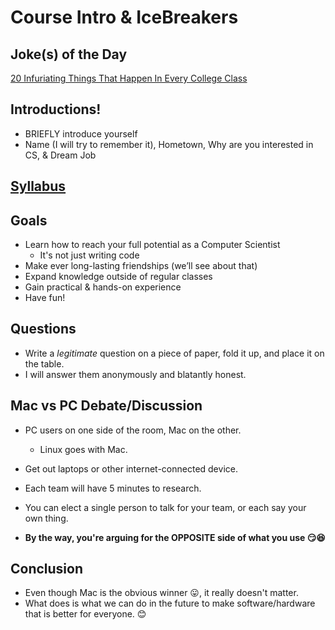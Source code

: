 # Course Intro & IceBreakers

## Joke(s) of the Day

[20 Infuriating Things That Happen In Every College Class](https://www.buzzfeed.com/ryanschocket2/20-fucking-infuriating-things-that-happen-in-every-college)

## Introductions!

- BRIEFLY introduce yourself
- Name (I will try to remember it), Hometown, Why are you interested in CS, & Dream Job

## [Syllabus](../Syllabus.md)

## Goals

- Learn how to reach your full potential as a Computer Scientist
    - It's not just writing code
- Make ever long-lasting friendships (we’ll see about that)
- Expand knowledge outside of regular classes
- Gain practical & hands-on experience
- Have fun!

## Questions

- Write a *legitimate* question on a piece of paper, fold it up, and place it on the table.
- I will answer them anonymously and blatantly honest.

## Mac vs PC Debate/Discussion

- PC users on one side of the room, Mac on the other.
    - Linux goes with Mac.
- Get out laptops or other internet-connected device.
- Each team will have 5 minutes to research.
- You can elect a single person to talk for your team, or each say your own thing.

- **By the way, you're arguing for the OPPOSITE side of what you use 😏😆**

## Conclusion

- Even though Mac is the obvious winner 😛, it really doesn't matter.
- What does is what we can do in the future to make software/hardware that is better for everyone. 😊